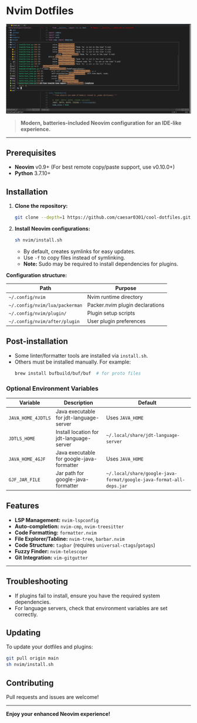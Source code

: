 # Nvim Dotfiles

![IDE Screenshot](https://github.com/caesar0301/cool-dotfiles/blob/721440cf68751aabaa72da106a8f6770d8281964/assets/screenshot.png)

> **Modern, batteries-included Neovim configuration for an IDE-like experience.**

---

## Prerequisites

- **Neovim** v0.9+
  (For best remote copy/paste support, use v0.10.0+)
- **Python** 3.7.10+

## Installation

1. **Clone the repository:**
   ```bash
   git clone --depth=1 https://github.com/caesar0301/cool-dotfiles.git ~/.dotfiles
   ```
2. **Install Neovim configurations:**
   ```bash
   sh nvim/install.sh
   ```
   - By default, creates symlinks for easy updates.
   - Use `-f` to copy files instead of symlinking.
   - **Note:** Sudo may be required to install dependencies for plugins.

**Configuration structure:**

| Path                                 | Purpose                        |
|--------------------------------------|--------------------------------|
| `~/.config/nvim`                     | Nvim runtime directory         |
| `~/.config/nvim/lua/packerman`       | Packer.nvim plugin declarations|
| `~/.config/nvim/plugin/`             | Plugin setup scripts           |
| `~/.config/nvim/after/plugin`        | User plugin preferences        |

## Post-installation

- Some linter/formatter tools are installed via `install.sh`.
- Others must be installed manually. For example:
  ```bash
  brew install bufbuild/buf/buf  # for proto files
  ```

### Optional Environment Variables

| Variable             | Description                                 | Default                                      |
|----------------------|---------------------------------------------|----------------------------------------------|
| `JAVA_HOME_4JDTLS`   | Java executable for jdt-language-server     | Uses `JAVA_HOME`                             |
| `JDTLS_HOME`         | Install location for jdt-language-server    | `~/.local/share/jdt-language-server`         |
| `JAVA_HOME_4GJF`     | Java executable for google-java-formatter   | Uses `JAVA_HOME`                             |
| `GJF_JAR_FILE`       | Jar path for google-java-formatter          | `~/.local/share/google-java-format/google-java-format-all-deps.jar` |

## Features

- **LSP Management:** `nvim-lspconfig`
- **Auto-completion:** `nvim-cmp`, `nvim-treesitter`
- **Code Formatting:** `formatter.nvim`
- **File Explorer/Tabline:** `nvim-tree`, `barbar.nvim`
- **Code Structure:** `tagbar` (requires `universal-ctags`/`gotags`)
- **Fuzzy Finder:** `nvim-telescope`
- **Git Integration:** `vim-gitgutter`

---

## Troubleshooting

- If plugins fail to install, ensure you have the required system dependencies.
- For language servers, check that environment variables are set correctly.

## Updating

To update your dotfiles and plugins:
```bash
git pull origin main
sh nvim/install.sh
```

## Contributing

Pull requests and issues are welcome!

---

**Enjoy your enhanced Neovim experience!**
